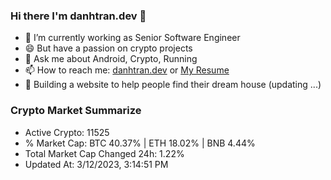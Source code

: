 ### Hi there I'm danhtran.dev 👋

- 🔭 I’m currently working as Senior Software Engineer
- 😄 But have a passion on crypto projects
- 💬 Ask me about Android, Crypto, Running 
- 📫 How to reach me: <a href="https://danhtran.dev" target="_blank">danhtran.dev</a> or <a href="Dan-Resume.pdf" target="_blank">My Resume</a>
- 🌱 Building a website to help people find their dream house (updating ...)

### Crypto Market Summarize
- Active Crypto: 11525
- % Market Cap: BTC 40.37% | ETH 18.02% | BNB 4.44%
- Total Market Cap Changed 24h: 1.22%
- Updated At: 3/12/2023, 3:14:51 PM
